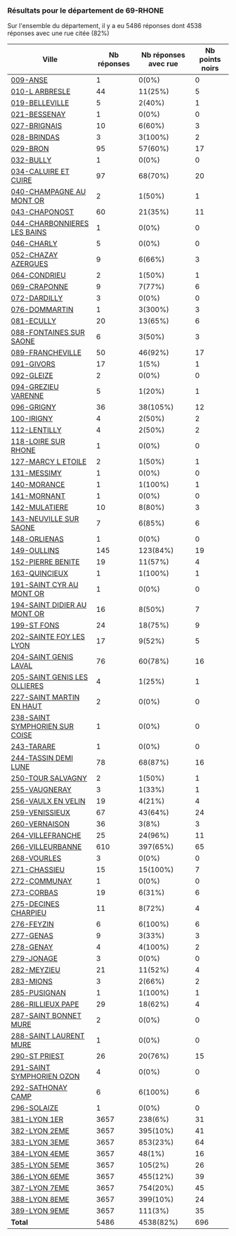### Résultats pour le département de 69-RHONE

Sur l'ensemble du département, il y a eu 5486 réponses dont 4538 réponses avec une rue citée (82%)

| Ville | Nb réponses | Nb réponses avec rue | Nb points noirs |
|-------------|-------------|----------------------|-----------------|
|<a href='009-ANSE.md'>009-ANSE</a>|1|0(0%)|0|
|<a href='010-L ARBRESLE.md'>010-L ARBRESLE</a>|44|11(25%)|5|
|<a href='019-BELLEVILLE.md'>019-BELLEVILLE</a>|5|2(40%)|1|
|<a href='021-BESSENAY.md'>021-BESSENAY</a>|1|0(0%)|0|
|<a href='027-BRIGNAIS.md'>027-BRIGNAIS</a>|10|6(60%)|3|
|<a href='028-BRINDAS.md'>028-BRINDAS</a>|3|3(100%)|2|
|<a href='029-BRON.md'>029-BRON</a>|95|57(60%)|17|
|<a href='032-BULLY.md'>032-BULLY</a>|1|0(0%)|0|
|<a href='034-CALUIRE ET CUIRE.md'>034-CALUIRE ET CUIRE</a>|97|68(70%)|20|
|<a href='040-CHAMPAGNE AU MONT OR.md'>040-CHAMPAGNE AU MONT OR</a>|2|1(50%)|1|
|<a href='043-CHAPONOST.md'>043-CHAPONOST</a>|60|21(35%)|11|
|<a href='044-CHARBONNIERES LES BAINS.md'>044-CHARBONNIERES LES BAINS</a>|1|0(0%)|0|
|<a href='046-CHARLY.md'>046-CHARLY</a>|5|0(0%)|0|
|<a href='052-CHAZAY AZERGUES.md'>052-CHAZAY AZERGUES</a>|9|6(66%)|3|
|<a href='064-CONDRIEU.md'>064-CONDRIEU</a>|2|1(50%)|1|
|<a href='069-CRAPONNE.md'>069-CRAPONNE</a>|9|7(77%)|6|
|<a href='072-DARDILLY.md'>072-DARDILLY</a>|3|0(0%)|0|
|<a href='076-DOMMARTIN.md'>076-DOMMARTIN</a>|1|3(300%)|3|
|<a href='081-ECULLY.md'>081-ECULLY</a>|20|13(65%)|6|
|<a href='088-FONTAINES SUR SAONE.md'>088-FONTAINES SUR SAONE</a>|6|3(50%)|3|
|<a href='089-FRANCHEVILLE.md'>089-FRANCHEVILLE</a>|50|46(92%)|17|
|<a href='091-GIVORS.md'>091-GIVORS</a>|17|1(5%)|1|
|<a href='092-GLEIZE.md'>092-GLEIZE</a>|2|0(0%)|0|
|<a href='094-GREZIEU VARENNE.md'>094-GREZIEU VARENNE</a>|5|1(20%)|1|
|<a href='096-GRIGNY.md'>096-GRIGNY</a>|36|38(105%)|12|
|<a href='100-IRIGNY.md'>100-IRIGNY</a>|4|2(50%)|2|
|<a href='112-LENTILLY.md'>112-LENTILLY</a>|4|2(50%)|2|
|<a href='118-LOIRE SUR RHONE.md'>118-LOIRE SUR RHONE</a>|1|0(0%)|0|
|<a href='127-MARCY L ETOILE.md'>127-MARCY L ETOILE</a>|2|1(50%)|1|
|<a href='131-MESSIMY.md'>131-MESSIMY</a>|1|0(0%)|0|
|<a href='140-MORANCE.md'>140-MORANCE</a>|1|1(100%)|1|
|<a href='141-MORNANT.md'>141-MORNANT</a>|1|0(0%)|0|
|<a href='142-MULATIERE.md'>142-MULATIERE</a>|10|8(80%)|3|
|<a href='143-NEUVILLE SUR SAONE.md'>143-NEUVILLE SUR SAONE</a>|7|6(85%)|6|
|<a href='148-ORLIENAS.md'>148-ORLIENAS</a>|1|0(0%)|0|
|<a href='149-OULLINS.md'>149-OULLINS</a>|145|123(84%)|19|
|<a href='152-PIERRE BENITE.md'>152-PIERRE BENITE</a>|19|11(57%)|4|
|<a href='163-QUINCIEUX.md'>163-QUINCIEUX</a>|1|1(100%)|1|
|<a href='191-SAINT CYR AU MONT OR.md'>191-SAINT CYR AU MONT OR</a>|1|0(0%)|0|
|<a href='194-SAINT DIDIER AU MONT OR.md'>194-SAINT DIDIER AU MONT OR</a>|16|8(50%)|7|
|<a href='199-ST FONS.md'>199-ST FONS</a>|24|18(75%)|9|
|<a href='202-SAINTE FOY LES LYON.md'>202-SAINTE FOY LES LYON</a>|17|9(52%)|5|
|<a href='204-SAINT GENIS LAVAL.md'>204-SAINT GENIS LAVAL</a>|76|60(78%)|16|
|<a href='205-SAINT GENIS LES OLLIERES.md'>205-SAINT GENIS LES OLLIERES</a>|4|1(25%)|1|
|<a href='227-SAINT MARTIN EN HAUT.md'>227-SAINT MARTIN EN HAUT</a>|2|0(0%)|0|
|<a href='238-SAINT SYMPHORIEN SUR COISE.md'>238-SAINT SYMPHORIEN SUR COISE</a>|1|0(0%)|0|
|<a href='243-TARARE.md'>243-TARARE</a>|1|0(0%)|0|
|<a href='244-TASSIN DEMI LUNE.md'>244-TASSIN DEMI LUNE</a>|78|68(87%)|16|
|<a href='250-TOUR SALVAGNY.md'>250-TOUR SALVAGNY</a>|2|1(50%)|1|
|<a href='255-VAUGNERAY.md'>255-VAUGNERAY</a>|3|1(33%)|1|
|<a href='256-VAULX EN VELIN.md'>256-VAULX EN VELIN</a>|19|4(21%)|4|
|<a href='259-VENISSIEUX.md'>259-VENISSIEUX</a>|67|43(64%)|24|
|<a href='260-VERNAISON.md'>260-VERNAISON</a>|36|3(8%)|3|
|<a href='264-VILLEFRANCHE.md'>264-VILLEFRANCHE</a>|25|24(96%)|11|
|<a href='266-VILLEURBANNE.md'>266-VILLEURBANNE</a>|610|397(65%)|65|
|<a href='268-VOURLES.md'>268-VOURLES</a>|3|0(0%)|0|
|<a href='271-CHASSIEU.md'>271-CHASSIEU</a>|15|15(100%)|7|
|<a href='272-COMMUNAY.md'>272-COMMUNAY</a>|1|0(0%)|0|
|<a href='273-CORBAS.md'>273-CORBAS</a>|19|6(31%)|6|
|<a href='275-DECINES CHARPIEU.md'>275-DECINES CHARPIEU</a>|11|8(72%)|4|
|<a href='276-FEYZIN.md'>276-FEYZIN</a>|6|6(100%)|6|
|<a href='277-GENAS.md'>277-GENAS</a>|9|3(33%)|3|
|<a href='278-GENAY.md'>278-GENAY</a>|4|4(100%)|2|
|<a href='279-JONAGE.md'>279-JONAGE</a>|3|0(0%)|0|
|<a href='282-MEYZIEU.md'>282-MEYZIEU</a>|21|11(52%)|4|
|<a href='283-MIONS.md'>283-MIONS</a>|3|2(66%)|2|
|<a href='285-PUSIGNAN.md'>285-PUSIGNAN</a>|1|1(100%)|1|
|<a href='286-RILLIEUX PAPE.md'>286-RILLIEUX PAPE</a>|29|18(62%)|4|
|<a href='287-SAINT BONNET MURE.md'>287-SAINT BONNET MURE</a>|2|0(0%)|0|
|<a href='288-SAINT LAURENT MURE.md'>288-SAINT LAURENT MURE</a>|1|0(0%)|0|
|<a href='290-ST PRIEST.md'>290-ST PRIEST</a>|26|20(76%)|15|
|<a href='291-SAINT SYMPHORIEN OZON.md'>291-SAINT SYMPHORIEN OZON</a>|4|0(0%)|0|
|<a href='292-SATHONAY CAMP.md'>292-SATHONAY CAMP</a>|6|6(100%)|6|
|<a href='296-SOLAIZE.md'>296-SOLAIZE</a>|1|0(0%)|0|
|<a href='381-LYON 1ER.md'>381-LYON 1ER</a>|3657|238(6%)|31|
|<a href='382-LYON 2EME.md'>382-LYON 2EME</a>|3657|395(10%)|41|
|<a href='383-LYON 3EME.md'>383-LYON 3EME</a>|3657|853(23%)|64|
|<a href='384-LYON 4EME.md'>384-LYON 4EME</a>|3657|48(1%)|16|
|<a href='385-LYON 5EME.md'>385-LYON 5EME</a>|3657|105(2%)|26|
|<a href='386-LYON 6EME.md'>386-LYON 6EME</a>|3657|455(12%)|39|
|<a href='387-LYON 7EME.md'>387-LYON 7EME</a>|3657|754(20%)|45|
|<a href='388-LYON 8EME.md'>388-LYON 8EME</a>|3657|399(10%)|24|
|<a href='389-LYON 9EME.md'>389-LYON 9EME</a>|3657|111(3%)|35|
| **Total** |5486|4538(82%)|696|
